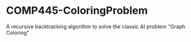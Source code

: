 # COMP445-ColoringProblem
A recursive backtracking algorithm to solve the classic AI problem "Graph Coloring"

